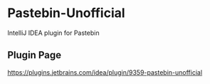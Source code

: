# Pastebin-Unofficial
IntelliJ IDEA plugin for Pastebin
## Plugin Page
https://plugins.jetbrains.com/idea/plugin/9359-pastebin-unofficial
